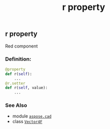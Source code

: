 ﻿---
title: r property
second_title: Aspose.CAD for Python via .NET API References
description: 
type: docs
weight: 130
url: /python-net/aspose.cad/vector4f/r/
is_root: false
---

## r property


Red component
### Definition:
```python
@property
def r(self):
    ...
@r.setter
def r(self, value):
    ...
```

### See Also
* module [`aspose.cad`](../../)
* class [`Vector4F`](/cad/python-net/aspose.cad/vector4f)
